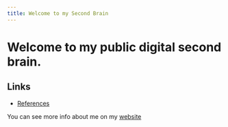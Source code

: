 ```yaml
---
title: Welcome to my Second Brain
---
```

# Welcome to my public digital second brain.

## Links
- [References](https://note.carlogino.com/reference)


You can see more info about me on my [website](https://carlogino.com)
